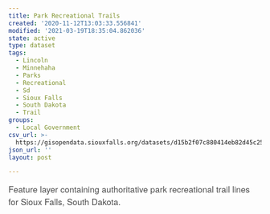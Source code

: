 ```yaml
---
title: Park Recreational Trails
created: '2020-11-12T13:03:33.556841'
modified: '2021-03-19T18:35:04.862036'
state: active
type: dataset
tags:
  - Lincoln
  - Minnehaha
  - Parks
  - Recreational
  - Sd
  - Sioux Falls
  - South Dakota
  - Trail
groups:
  - Local Government
csv_url: >-
  https://gisopendata.siouxfalls.org/datasets/d15b2f07c880414eb82d45c25d2266f4_6.csv?outSR=%7B%22latestWkid%22%3A32164%2C%22wkid%22%3A32164%7D
json_url: ''
layout: post

---
```

<span style='color: rgb(76, 76, 76); font-family: &quot;Avenir Next W01&quot;, &quot;Avenir Next W00&quot;, &quot;Avenir Next&quot;, Avenir, &quot;Helvetica Neue&quot;, sans-serif; font-size: 17px; font-style: normal; font-variant-ligatures: normal; font-variant-caps: normal; font-weight: 400; letter-spacing: normal; orphans: 2; text-align: start; text-indent: 0px; text-transform: none; white-space: normal; widows: 2; word-spacing: 0px; -webkit-text-stroke-width: 0px; background-color: rgb(255, 255, 255); text-decoration-style: initial; text-decoration-color: initial; display: inline !important; float: none;'>Feature layer containing authoritative park recreational trail lines for Sioux Falls, South Dakota.</span>
